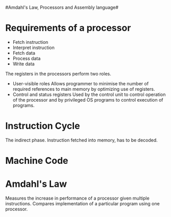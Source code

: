 #Amdahl's Law, Processors and Assembly language#

Requirements of a processor
===========================
 - Fetch instruction
 - Interpret instruction
 - Fetch data
 - Process data
 - Write data

The registers in the processors perform two roles.
 - User-visible roles
Allows programmer to minimise the number of required references to main memory
by optimizing use of registers. 
 - Control and status registers
Used by the control unit to control operation of the processor and by privileged
OS programs to control execution of programs.

 Instruction Cycle
==================
The indirect phase. Instruction fetched into memory, has to be decoded. 

Machine Code
============

Amdahl's Law
============
Measures the increase in performance of a processor given multiple instructions.
Compares implementation of a particular program using one processor.
